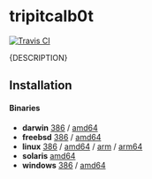 # tripitcalb0t

[![Travis CI](https://travis-ci.org/jessfraz/tripitcalb0t.svg?branch=master)](https://travis-ci.org/jessfraz/tripitcalb0t)

{DESCRIPTION}

## Installation

#### Binaries

- **darwin** [386](https://github.com/jessfraz/tripitcalb0t/releases/download/v0.0.0/tripitcalb0t-darwin-386) / [amd64](https://github.com/jessfraz/tripitcalb0t/releases/download/v0.0.0/tripitcalb0t-darwin-amd64)
- **freebsd** [386](https://github.com/jessfraz/tripitcalb0t/releases/download/v0.0.0/tripitcalb0t-freebsd-386) / [amd64](https://github.com/jessfraz/tripitcalb0t/releases/download/v0.0.0/tripitcalb0t-freebsd-amd64)
- **linux** [386](https://github.com/jessfraz/tripitcalb0t/releases/download/v0.0.0/tripitcalb0t-linux-386) / [amd64](https://github.com/jessfraz/tripitcalb0t/releases/download/v0.0.0/tripitcalb0t-linux-amd64) / [arm](https://github.com/jessfraz/tripitcalb0t/releases/download/v0.0.0/tripitcalb0t-linux-arm) / [arm64](https://github.com/jessfraz/tripitcalb0t/releases/download/v0.0.0/tripitcalb0t-linux-arm64)
- **solaris** [amd64](https://github.com/jessfraz/tripitcalb0t/releases/download/v0.0.0/tripitcalb0t-solaris-amd64)
- **windows** [386](https://github.com/jessfraz/tripitcalb0t/releases/download/v0.0.0/tripitcalb0t-windows-386) / [amd64](https://github.com/jessfraz/tripitcalb0t/releases/download/v0.0.0/tripitcalb0t-windows-amd64)
